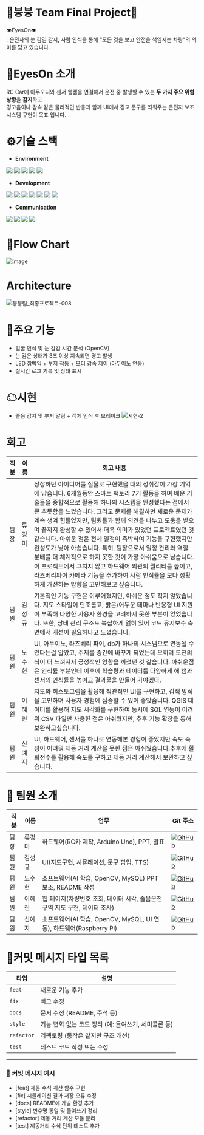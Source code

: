 🚗붕붕 Team Final Project🚗
=============================
👁️EyesOn👁️\
: 운전자의 눈 감김 감지, 사람 인식을 통해
"모든 것을 보고 안전을 책임지는 차량"의 의미를 담고 있습니다.

# 🔔EyesOn 소개
RC Car에 아두오니와 센서 웹캠을 연결해서 운전 중 발생할 수 있는 **두 가지 주요 위험 상황**을 **감지**하고    
경고음이나 감속 같은 물리적인 반응과 함께 UI에서 경고 문구를 띄워주는 운전자 보조 시스템 구현이 목표 입니다.

# ⚙️기술 스택
- **Environment**

<img src="https://img.shields.io/badge/c++-00599C?style=for-the-badge&logo=c%2B%2B&logoColor=white"> <img src="https://img.shields.io/badge/python-3776AB?style=for-the-badge&logo=python&logoColor=white">
<img src="https://img.shields.io/badge/github-181717?style=for-the-badge&logo=github&logoColor=white">
<img src="https://img.shields.io/badge/git-F05032?style=for-the-badge&logo=git&logoColor=white">
 <img src="https://img.shields.io/badge/jupyter-F37626?style=for-the-badge&logo=jupyter&logoColor=white">

- **Development**

<img src="https://img.shields.io/badge/opencv-5C3EE8?style=for-the-badge&logo=opencv&logoColor=white"> <img src="https://img.shields.io/badge/arduino-5C3EE8?style=for-the-badge&logo=arduino&logoColor=white">
<img src="https://img.shields.io/badge/opencv-00878F?style=for-the-badge&logo=opencv&logoColor=white">
<img src="https://img.shields.io/badge/raspberrypi-A22846?style=for-the-badge&logo=raspberrypi&logoColor=white">
<img src="https://img.shields.io/badge/onnx-005CED?style=for-the-badge&logo=onnx&logoColor=white">
<img src="https://img.shields.io/badge/mariadb-003545?style=for-the-badge&logo=mariadb&logoColor=white">
<img src="https://img.shields.io/badge/mysql-003B57?style=for-the-badge&logo=mysql&logoColor=white">

- **Communication**

<img src="https://img.shields.io/badge/Notion-000000?style=for-the-badge&logo=notion&logoColor=white"> <img src="https://img.shields.io/badge/Kakaotalk-FFCD00?style=for-the-badge&logo=kakaotalk&logoColor=white"> <img src="https://img.shields.io/badge/Discord-5865F2?style=for-the-badge&logo=discord&logoColor=white"> <img src="https://img.shields.io/badge/Slack-4A154B?style=for-the-badge&logo=slack&logoColor=white">

# 🔬Flow Chart
![image](https://github.com/user-attachments/assets/c40e1aed-893c-4555-a3af-6d7161cf2b55)

# Architecture
![붕붕팀_최종프로젝트-008](https://github.com/user-attachments/assets/01c0238b-b310-4f59-998a-c3fa8fd3d2e3)

# 🔧주요 기능

- 얼굴 인식 및 눈 감김 시간 분석 (OpenCV)
- 눈 감은 상태가 3초 이상 지속되면 경고 발생
- LED 깜빡임 + 부저 작동 + 모터 감속 제어 (아두이노 연동)
- 실시간 로그 기록 및 상태 표시

# ☁시현 
- 졸음 감지 및 부저 알림 + 객체 인식 후 브레이크
![시현-_2_](https://github.com/user-attachments/assets/6cf50057-3547-4a51-94cf-d017520c4083)

# 회고
|직분|이름|회고 내용|
|--|--|--|
|팀장|류경미|상상하던 아이디어를 실물로 구현했을 때의 성취감이 가장 기억에 남습니다. 6개월동안 스마트 팩토리 7기 활동을 하며 배운 기술들을 종합적으로 활용해 하나의 시스템을 완성했다는 점에서 큰 뿌듯함을 느꼈습니다. 그리고 문제를 해결하면 새로운 문제가 계속 생겨 힘들었지만, 팀원들과 함께 의견을 나누고 도움을 받으며 끝까지 완성할 수 있어서 더욱 의미가 있었던 프로젝트였던 것 같습니다. 아쉬운 점은 전체 일정이 촉박하여 기능을 구현했지만 완성도가 낮아 아쉽습니다. 특히, 팀장으로서 일정 관리와 역할 분배를 더 체계적으로 하지 못한 것이 가장 아쉬움으로 남습니다. 이 프로젝트에서 그치지 않고 하드웨어 외관의 퀄리티를 높이고, 라즈베리파이 카메라 기능을 추가하여 사람 인식률을 보다 정확하게 개선하는 방향을 고민해보고 싶습니다.
|팀원|김성규|기본적인 기능 구현은 이루어졌지만, 아쉬운 점도 적지 않았습니다. 지도 스타일이 단조롭고, 밝은/어두운 테마나 반응형 UI 지원이 부족해 다양한 사용자 환경을 고려하지 못한 부분이 있었습니다. 또한, 상태 관리 구조도 복잡하게 얽혀 있어 코드 유지보수 측면에서 개선이 필요하다고 느꼈습니다.|
|팀원|노수현|UI, 아두이노, 라즈베리 파이, db가 하나의 시스템으로 연동될 수 있다는걸 알았고, 주제를 중간에 바꾸게 되었는데 오히려 도전의식이 더 느껴져서 긍정적인 영향을 끼쳤던 것 같습니다. 아쉬운점은 인식률 부분인데 이후에 학습량과 데이터를 다양하게 해 캠과 센서의 인식률을 높이고 결과물을 만들어 가야겠다.|
|팀원|이혜린|지도와 히스토그램을 활용해 직관적인 UI를 구현하고, 검색 방식을 고민하며 사용자 경험에 집중할 수 있어 좋았습니다. QGIS 데이터를 활용해 지도 시각화를 구현하여 동시에 SQL 연동이 어려워 CSV 파일만 사용한 점은 아쉬웠지만, 추후 기능 확장을 통해 보완하고싶습니다.|
|팀원|신예지|UI, 하드웨어, 센서를 하나로 연동해본 경험이 좋았지만 속도 측정이 어려워 제동 거리 계산을 못한 점은 아쉬웠습니다.추후에 휠 회전수를 활용해 속도를 구하고 제동 거리 계산해서 보완하고 싶습니다.|

# 👥 팀원 소개
|직분|이름|업무|Git 주소|
|--|--|--|--|
|팀장|류경미|하드웨어(RC카 제작, Arduino Uno), PPT, 발표|[![GitHub](https://img.shields.io/badge/GitHub-BunnyByee-black?logo=github)](https://github.com/ggmmi1)|
|팀원|김성규|UI(지도구현, 시뮬레이션, 문구 팝업, TTS)|[![GitHub](https://img.shields.io/badge/GitHub-hhhhhhyun-black?logo=github)](https://github.com/Seonggyu-art)|
|팀원|노수현|소프트웨어(AI 학습, OpenCV, MySQL) PPT 보조, README 작성|[![GitHub](https://img.shields.io/badge/GitHub-hhhhhhyun-black?logo=github)](https://github.com/hhhhhhyun)|
|팀원|이혜린|웹 페이지(차량번호 조회, 데이터 시각, 졸음운전 구역 지도 구현, 데이터 조사)|[![GitHub](https://img.shields.io/badge/GitHub-hhhhhhyun-black?logo=github)](https://github.com/hyerin00)|
|팀원|신예지|소프트웨어(AI 학습, OpenCV, MySQL, UI 연동), 하드웨어(Raspberry Pi)|[![GitHub](https://img.shields.io/badge/GitHub-hhhhhhyun-black?logo=github)](https://github.com/hyerin00)|

# 💬커밋 메시지 타입 목록

| 타입       | 설명                                                 |
| ---------- | ---------------------------------------------------- |
| `feat`     | 새로운 기능 추가                                     |
| `fix`      | 버그 수정                                            |
| `docs`     | 문서 수정 (README, 주석 등)                          |
| `style`    | 기능 변화 없는 코드 정리 (예: 들여쓰기, 세미콜론 등) |
| `refactor` | 리팩토링 (동작은 같지만 구조 개선)                   |
| `test`     | 테스트 코드 작성 또는 수정                           |

---

### 📝 커밋 메시지 예시

- [feat] 제동 수식 계산 함수 구현
- [fix] 시뮬레이션 결과 저장 오류 수정
- [docs] README에 개발 환경 추가
- [style] 변수명 통일 및 들여쓰기 정리
- [refactor] 제동 거리 계산 모듈 분리
- [test] 제동거리 수식 단위 테스트 추가
